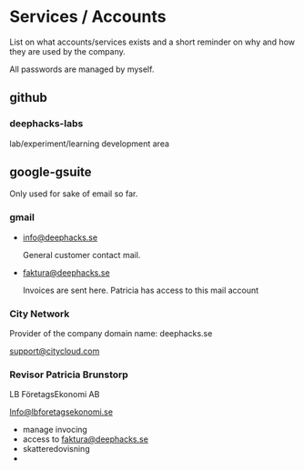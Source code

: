 
# Services / Accounts

List on what accounts/services exists and a short reminder on why and how they are used by the company.

All passwords are managed by myself.

## github

### deephacks-labs

lab/experiment/learning development area  


## google-gsuite

Only used for sake of email so far.

### gmail

- info@deephacks.se

  General customer contact mail.

- faktura@deephacks.se

  Invoices are sent here. 
  Patricia has access to this mail account

### City Network

Provider of the company domain name: deephacks.se

support@citycloud.com


### Revisor Patricia Brunstorp

LB FöretagsEkonomi AB

Info@lbforetagsekonomi.se

- manage invocing
- access to faktura@deephacks.se
- skatteredovisning
- 